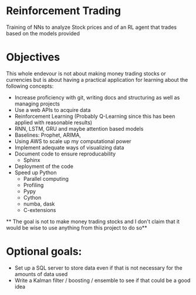 # Reinforcement Trading
Training of NNs to analyze Stock prices and of an RL agent that trades based on the models provided

# Objectives
This whole endevour is not about making money trading stocks or currencies but is about having a practical application for learning about the following concepts:

* Increase proficiency with git, writing docs and structuring as well as managing projects 
* Use a web APIs to acquire data 
* Reinforcement Learning (Probably Q-Learning since this has been applied with reasonable results)
* RNN, LSTM, GRU and maybe attention based models
* Baselines: Prophet, ARIMA, 
* Using AWS to scale up my computational power
* Implement adequate ways of visualizing data
* Document code to ensure reproducability
  * Sphinx
* Deployment of the code  
* Speed up Python 
  * Parallel computing
  * Profiling
  * Pypy
  * Cython
  * numba, dask
  * C-extensions
  
** The goal is not to make money trading stocks and I don't claim that it would be wise to use anything from this project to do so**

# Optional goals:
* Set up a SQL server to store data even if that is not necessary for the amounts of data used 
* Write a Kalman filter / boosting / ensemble to see if that could be a good idea

 
   
 
